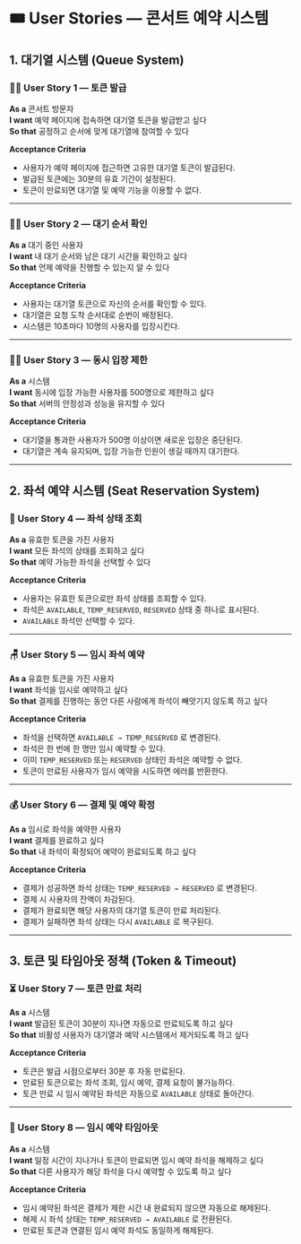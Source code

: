 # 🎟️ User Stories — 콘서트 예약 시스템

## 1. 대기열 시스템 (Queue System)

### 🧍‍♂️ User Story 1 — 토큰 발급
**As a** 콘서트 방문자  
**I want** 예약 페이지에 접속하면 대기열 토큰을 발급받고 싶다  
**So that** 공정하고 순서에 맞게 대기열에 참여할 수 있다

**Acceptance Criteria**
- 사용자가 예약 페이지에 접근하면 고유한 대기열 토큰이 발급된다.
- 발급된 토큰에는 30분의 유효 기간이 설정된다.
- 토큰이 만료되면 대기열 및 예약 기능을 이용할 수 없다.

---

### 🧍‍♀️ User Story 2 — 대기 순서 확인
**As a** 대기 중인 사용자  
**I want** 내 대기 순서와 남은 대기 시간을 확인하고 싶다  
**So that** 언제 예약을 진행할 수 있는지 알 수 있다

**Acceptance Criteria**
- 사용자는 대기열 토큰으로 자신의 순서를 확인할 수 있다.
- 대기열은 요청 도착 순서대로 순번이 배정된다.
- 시스템은 10초마다 10명의 사용자를 입장시킨다.

---

### 👮‍♂️ User Story 3 — 동시 입장 제한
**As a** 시스템  
**I want** 동시에 입장 가능한 사용자를 500명으로 제한하고 싶다  
**So that** 서버의 안정성과 성능을 유지할 수 있다

**Acceptance Criteria**
- 대기열을 통과한 사용자가 500명 이상이면 새로운 입장은 중단된다.
- 대기열은 계속 유지되며, 입장 가능한 인원이 생길 때까지 대기한다.

---

## 2. 좌석 예약 시스템 (Seat Reservation System)

### 🎫 User Story 4 — 좌석 상태 조회
**As a** 유효한 토큰을 가진 사용자  
**I want** 모든 좌석의 상태를 조회하고 싶다  
**So that** 예약 가능한 좌석을 선택할 수 있다

**Acceptance Criteria**
- 사용자는 유효한 토큰으로만 좌석 상태를 조회할 수 있다.
- 좌석은 `AVAILABLE`, `TEMP_RESERVED`, `RESERVED` 상태 중 하나로 표시된다.
- `AVAILABLE` 좌석만 선택할 수 있다.

---

### 🪑 User Story 5 — 임시 좌석 예약
**As a** 유효한 토큰을 가진 사용자  
**I want** 좌석을 임시로 예약하고 싶다  
**So that** 결제를 진행하는 동안 다른 사람에게 좌석이 빼앗기지 않도록 하고 싶다

**Acceptance Criteria**
- 좌석을 선택하면 `AVAILABLE → TEMP_RESERVED` 로 변경된다.
- 좌석은 한 번에 한 명만 임시 예약할 수 있다.
- 이미 `TEMP_RESERVED` 또는 `RESERVED` 상태인 좌석은 예약할 수 없다.
- 토큰이 만료된 사용자가 임시 예약을 시도하면 에러를 반환한다.

---

### 💰 User Story 6 — 결제 및 예약 확정
**As a** 임시로 좌석을 예약한 사용자  
**I want** 결제를 완료하고 싶다  
**So that** 내 좌석이 확정되어 예약이 완료되도록 하고 싶다

**Acceptance Criteria**
- 결제가 성공하면 좌석 상태는 `TEMP_RESERVED → RESERVED` 로 변경된다.
- 결제 시 사용자의 잔액이 차감된다.
- 결제가 완료되면 해당 사용자의 대기열 토큰이 만료 처리된다.
- 결제가 실패하면 좌석 상태는 다시 `AVAILABLE` 로 복구된다.

---

## 3. 토큰 및 타임아웃 정책 (Token & Timeout)

### ⏳ User Story 7 — 토큰 만료 처리
**As a** 시스템  
**I want** 발급된 토큰이 30분이 지나면 자동으로 만료되도록 하고 싶다  
**So that** 비활성 사용자가 대기열과 예약 시스템에서 제거되도록 하고 싶다

**Acceptance Criteria**
- 토큰은 발급 시점으로부터 30분 후 자동 만료된다.
- 만료된 토큰으로는 좌석 조회, 임시 예약, 결제 요청이 불가능하다.
- 토큰 만료 시 임시 예약된 좌석은 자동으로 `AVAILABLE` 상태로 돌아간다.

---

### 🔁 User Story 8 — 임시 예약 타임아웃
**As a** 시스템  
**I want** 일정 시간이 지나거나 토큰이 만료되면 임시 예약 좌석을 해제하고 싶다  
**So that** 다른 사용자가 해당 좌석을 다시 예약할 수 있도록 하고 싶다

**Acceptance Criteria**
- 임시 예약된 좌석은 결제가 제한 시간 내 완료되지 않으면 자동으로 해제된다.
- 해제 시 좌석 상태는 `TEMP_RESERVED → AVAILABLE` 로 전환된다.
- 만료된 토큰과 연결된 임시 예약 좌석도 동일하게 해제된다.  